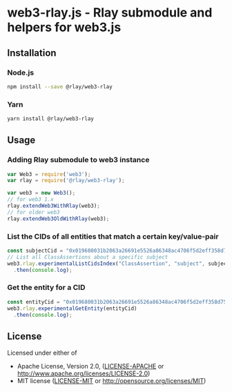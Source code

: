 # web3-rlay.js - Rlay submodule and helpers for web3.js

## Installation

### Node.js
```bash
npm install --save @rlay/web3-rlay
```

### Yarn
```bash
yarn install @rlay/web3-rlay
```

## Usage

### Adding Rlay submodule to web3 instance

```js
var Web3 = require('web3');
var rlay = require('@rlay/web3-rlay');

var web3 = new Web3();
// for web3 1.x
rlay.extendWeb3WithRlay(web3);
// for older web3
rlay.extendWeb3OldWithRlay(web3);
```

### List the CIDs of all entities that match a certain key/value-pair

```js
const subjectCid = "0x019680031b2063a26691e5526a86348ac4706f5d2eff358d75bdd3da5040abaf30637c13ef6b";
// List all ClassAssertions about a specific subject
web3.rlay.experimentalListCidsIndex("ClassAssertion", "subject", subjectCid)
  .then(console.log);
```

### Get the entity for a CID

```js
const entityCid = "0x019680031b2063a26691e5526a86348ac4706f5d2eff358d75bdd3da5040abaf30637c13ef6b";
web3.rlay.experimentalGetEntity(entityCid)
  .then(console.log);
```

## License

Licensed under either of

  * Apache License, Version 2.0, ([LICENSE-APACHE](LICENSE-APACHE) or http://www.apache.org/licenses/LICENSE-2.0)
  * MIT license ([LICENSE-MIT](LICENSE-MIT) or http://opensource.org/licenses/MIT)
